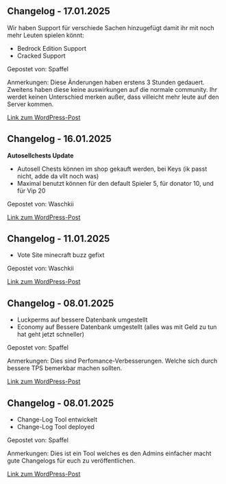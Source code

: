 ## Changelog - 17.01.2025

Wir haben Support für verschiede Sachen hinzugefügt damit ihr mit noch mehr Leuten spielen könnt:

- Bedrock Edition Support
- Cracked Support


Gepostet von: Spaffel

Anmerkungen: Diese Änderungen haben erstens 3 Stunden gedauert. Zweitens haben diese keine auswirkungen auf die normale community. Ihr werdet keinen Unterschied merken außer, dass villeicht mehr leute auf den Server kommen.

[Link zum WordPress-Post](https://spaffel.vip/?p=223)

## Changelog - 16.01.2025

**Autosellchests Update**
- Autosell Chests können im shop gekauft werden, bei Keys (ik passt nicht, adde da vllt noch was)
- Maximal benutzt können für den default Spieler 5, für donator 10, und für Vip 20


Gepostet von: Waschkii

[Link zum WordPress-Post](https://spaffel.vip/?p=221)

## Changelog - 11.01.2025

- Vote Site minecraft buzz gefixt

Gepostet von: Waschkii

[Link zum WordPress-Post](https://spaffel.vip/?p=217)

## Changelog - 08.01.2025

- Luckperms auf bessere Datenbank umgestellt
- Economy auf Bessere Datenbank umgestellt (alles was mit Geld zu tun hat geht jetzt schneller)

Gepostet von: Spaffel

Anmerkungen: Dies sind Perfomance-Verbesserungen. Welche sich durch bessere TPS bemerkbar machen sollten.

[Link zum WordPress-Post](https://spaffel.vip/?p=214)

## Changelog - 08.01.2025

- Change-Log Tool entwickelt
- Change-Log Tool deployed

Gepostet von: Spaffel

Anmerkungen: Dies ist ein Tool welches es den Admins einfacher macht gute Changelogs für euch zu veröffentlichen.

[Link zum WordPress-Post](https://spaffel.vip/?p=212)


